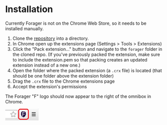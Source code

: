 # Installation

Currently Forager is not on the Chrome Web Store, so it needs to be installed manually.

1. Clone the [repository](https://github.com/pshrmn/forager) into a directory.
2. In Chrome open up the extensions page (Settings > Tools > Extensions)
3. Click the "Pack extension..." button and navigate to the `forager` folder in the cloned repo. (If you've previously packed the extension, make sure to include the extension.pem so that packing creates an updated extension instead of a new one.)
4. Open the folder where the packed extension (a `.crx` file) is located (that should be one folder above the extension folder)
5. Drag the `.crx` file to the Chrome extensions page
6. Accept the extension's permissions

The Forager "F" logo should now appear to the right of the omnibox in Chrome.

![open button](img/open.png)
